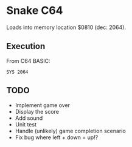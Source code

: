 # Snake C64

Loads into memory location $0810 (dec: 2064).

## Execution
From C64 BASIC:
```basic
SYS 2064
```

## TODO
- Implement game over
- Display the score
- Add sound
- Unit test
- Handle (unlikely) game completion scenario
- Fix bug where left + down = up!?